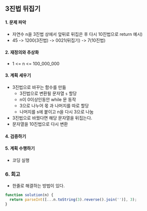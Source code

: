 ## 3진법 뒤집기
#### 1. 문제 파악
- 자연수 n을 3진법 상에서 앞뒤로 뒤집은 후 다시 10진법으로 return
예시)
- 45 -> 1200(3진법) -> 0021(뒤집기) -> 7(10진법) 
#### 2. 재정의와 추상화
- 1 <= n <= 100_000_000
#### 3. 계획 세우기
- 3진법으로 바꾸는 함수를 만듦
  - 3진법으로 변환될 문자열 `s` 할당 
  - n이 0이상인동안 while 문 동작
  - 3으로 나누어 몫 과 나머지를 따로 할당
  - 나머지를 s에 붙이고 n을 다시 3으로 나눔
- 3진법으로 바꿨다면 해당 문자열을 뒤집는다.
- 문자열을 10진법으로 다시 변환
#### 4. 검증하기
#### 5. 계획 수행하기
- 코딩 실행

### 6. 회고
- 한줄로 해결하는 방법이 있다.
```javascript
function solution(n) {
  return parseInt([...n.toString(3).reverse().join('')], 3);
}
```
